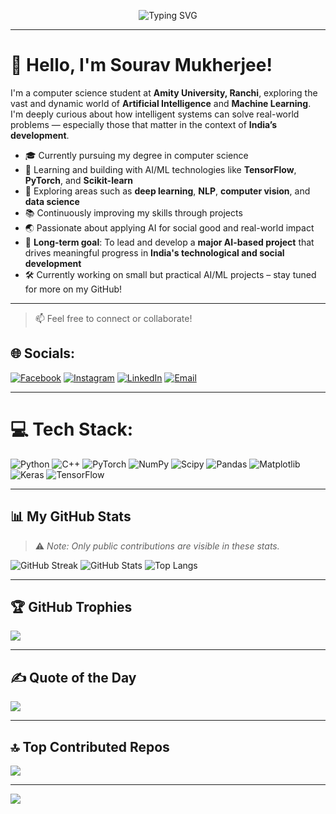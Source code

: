 <p align="center">
  <img src="https://readme-typing-svg.herokuapp.com?font=Fira+Code&size=28&pause=1000&color=6C63FF&center=true&vCenter=true&width=800&lines=Hi+There+👋,+I'm+SAMMY!;🚀+Passionate+about+Machine+Learning;🤖+Enthusiast+in+Artificial+Intelligence" alt="Typing SVG" />
</p>

---
# 👋 Hello, I'm Sourav Mukherjee!

I'm a computer science student at **Amity University, Ranchi**, exploring the vast and dynamic world of **Artificial Intelligence** and **Machine Learning**. I'm deeply curious about how intelligent systems can solve real-world problems — especially those that matter in the context of **India’s development**.

- 🎓 Currently pursuing my degree in computer science  
- 🤖 Learning and building with AI/ML technologies like **TensorFlow**, **PyTorch**, and **Scikit-learn**  
- 🧠 Exploring areas such as **deep learning**, **NLP**, **computer vision**, and **data science**  
- 📚 Continuously improving my skills through projects  
- 🌏 Passionate about applying AI for social good and real-world impact  
- 🚀 **Long-term goal**: To lead and develop a **major AI-based project** that drives meaningful progress in **India's technological and social development**  
- 🛠️ Currently working on small but practical AI/ML projects – stay tuned for more on my GitHub!

---

> 📫 Feel free to connect or collaborate!

## 🌐 Socials:
[![Facebook](https://img.shields.io/badge/Facebook-%231877F2.svg?logo=Facebook&logoColor=white)](https://www.facebook.com/profile.php?id=100024005292274) 
[![Instagram](https://img.shields.io/badge/Instagram-%23E4405F.svg?logo=Instagram&logoColor=white)](https://instagram.com/sourav2244_) 
[![LinkedIn](https://img.shields.io/badge/LinkedIn-%230077B5.svg?logo=linkedin&logoColor=white)](https://www.linkedin.com/in/sourav-mukherjee-553134329/) 
[![Email](https://img.shields.io/badge/Email-D14836?logo=gmail&logoColor=white)](mailto:souravmukherjee1584@gmail.com) 

---

# 💻 Tech Stack:
![Python](https://img.shields.io/badge/python-3670A0?style=for-the-badge&logo=python&logoColor=ffdd54) 
![C++](https://img.shields.io/badge/c++-%2300599C.svg?style=for-the-badge&logo=c%2B%2B&logoColor=white) 
![PyTorch](https://img.shields.io/badge/PyTorch-%23EE4C2C.svg?style=for-the-badge&logo=PyTorch&logoColor=white) 
![NumPy](https://img.shields.io/badge/numpy-%23013243.svg?style=for-the-badge&logo=numpy&logoColor=white) 
![Scipy](https://img.shields.io/badge/SciPy-%230C55A5.svg?style=for-the-badge&logo=scipy&logoColor=white) 
![Pandas](https://img.shields.io/badge/pandas-%23150458.svg?style=for-the-badge&logo=pandas&logoColor=white) 
![Matplotlib](https://img.shields.io/badge/Matplotlib-%23ffffff.svg?style=for-the-badge&logo=Matplotlib&logoColor=black) 
![Keras](https://img.shields.io/badge/Keras-%23D00000.svg?style=for-the-badge&logo=Keras&logoColor=white) 
![TensorFlow](https://img.shields.io/badge/TensorFlow-%23FF6F00.svg?style=for-the-badge&logo=TensorFlow&logoColor=white)

---

## 📊 My GitHub Stats

> ⚠️ *Note: Only public contributions are visible in these stats.*

![GitHub Streak](https://github-readme-streak-stats.herokuapp.com/?user=Souravs-Codes&theme=tokyonight&hide_border=false)
![GitHub Stats](https://github-readme-stats.vercel.app/api?username=Souravs-Codes&show_icons=true&theme=tokyonight)
![Top Langs](https://github-readme-stats.vercel.app/api/top-langs/?username=Souravs-Codes&layout=compact&theme=tokyonight)

---

## 🏆 GitHub Trophies
![](https://github-profile-trophy.vercel.app/?username=Souravs-Codes&theme=radical&no-frame=false&no-bg=false&margin-w=4)

---

## ✍️ Quote of the Day
![](https://quotes-github-readme.vercel.app/api?type=horizontal&theme=radical)

---

## 🔝 Top Contributed Repos
![](https://github-contributor-stats.vercel.app/api?username=Souravs-Codes&limit=5&theme=radical&combine_all_yearly_contributions=true)

---

[![](https://visitcount.itsvg.in/api?id=Souravs-Codes&icon=0&color=1)](https://visitcount.itsvg.in)
